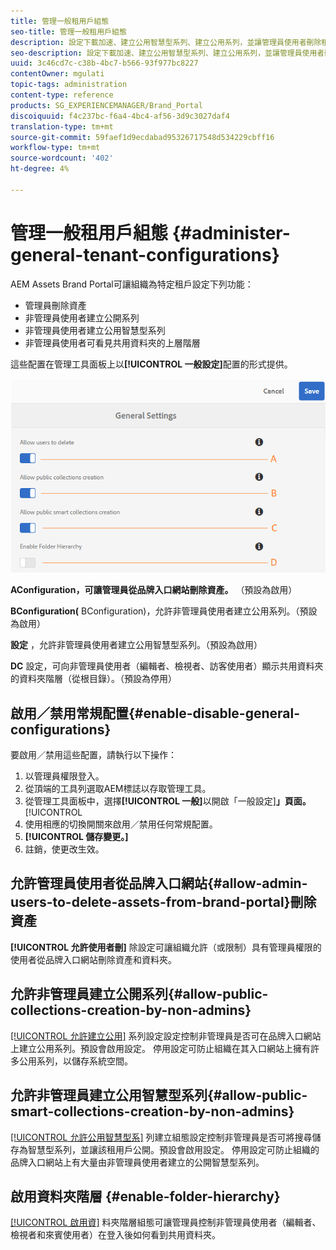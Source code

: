 ```yaml
---
title: 管理一般租用戶組態
seo-title: 管理一般租用戶組態
description: 設定下載加速、建立公用智慧型系列、建立公用系列，並讓管理員使用者刪除租戶上的資產。
seo-description: 設定下載加速、建立公用智慧型系列、建立公用系列，並讓管理員使用者刪除租戶上的資產。
uuid: 3c46cd7c-c38b-4bc7-b566-93f977bc8227
contentOwner: mgulati
topic-tags: administration
content-type: reference
products: SG_EXPERIENCEMANAGER/Brand_Portal
discoiquuid: f4c237bc-f6a4-4bc4-af56-3d9c3027daf4
translation-type: tm+mt
source-git-commit: 59faef1d9ecdabad95326717548d534229cbff16
workflow-type: tm+mt
source-wordcount: '402'
ht-degree: 4%

---
```



# 管理一般租用戶組態 {#administer-general-tenant-configurations}

AEM Assets Brand Portal可讓組織為特定租戶設定下列功能：

* 管理員刪除資產
* 非管理員使用者建立公開系列
* 非管理員使用者建立公用智慧型系列
* 非管理員使用者可看見共用資料夾的上層階層

這些配置在管理工具面板上以&#x200B;**[!UICONTROL 一般設定]**&#x200B;配置的形式提供。

![](assets/general-config.png)

**AConfiguration，可讓管理員從品牌入口網站刪除資產。**   （預設為啟用）

**BConfiguration(**   BConfiguration)，允許非管理員使用者建立公用系列。（預設為啟用）

**設定**   ，允許非管理員使用者建立公用智慧型系列。（預設為啟用）

**DC**  設定，可向非管理員使用者（編輯者、檢視者、訪客使用者）顯示共用資料夾的資料夾階層（從根目錄）。（預設為停用）

## 啟用／禁用常規配置{#enable-disable-general-configurations}

要啟用／禁用這些配置，請執行以下操作：

1. 以管理員權限登入。
1. 從頂端的工具列選取AEM標誌以存取管理工具。
1. 從管理工具面板中，選擇&#x200B;**[!UICONTROL 一般]**&#x200B;以開啟「一般設定&#x200B;]**」頁面。**[!UICONTROL 
1. 使用相應的切換開關來啟用／禁用任何常規配置。
1. **[!UICONTROL 儲存變更。]**
1. 註銷，使更改生效。

## 允許管理員使用者從品牌入口網站{#allow-admin-users-to-delete-assets-from-brand-portal}刪除資產

**[!UICONTROL 允許使用者刪]** 除設定可讓組織允許（或限制）具有管理員權限的使用者從品牌入口網站刪除資產和資料夾。

## 允許非管理員建立公開系列{#allow-public-collections-creation-by-non-admins}

[[!UICONTROL 允許建立公用]](../using/brand-portal-share-collection.md#main-pars-text-1915052376) 系列設定設定控制非管理員是否可在品牌入口網站上建立公用系列。預設會啟用設定。 停用設定可防止組織在其入口網站上擁有許多公用系列，以儲存系統空間。

## 允許非管理員建立公用智慧型系列{#allow-public-smart-collections-creation-by-non-admins}

[[!UICONTROL 允許公用智慧型系]](../using/brand-portal-searching.md#main-pars-header-500620467) 列建立組態設定控制非管理員是否可將搜尋儲存為智慧型系列，並讓該租用戶公開。預設會啟用設定。 停用設定可防止組織的品牌入口網站上有大量由非管理員使用者建立的公開智慧型系列。

<!-- 
## Allow download acceleration {#allow-download-acceleration}

[[!UICONTROL Allow download acceleration]](../using/accelerated-download.md) configuration lets the organizations to allow accelerated downloads of assets from Brand Portal and shared links, by integrating with IBM Aspera Connect that is an install-on-demand application. The application uses proprietary technology to remove TCP overheads.
-->

## 啟用資料夾階層 {#enable-folder-hierarchy}

[[!UICONTROL 啟用資]](../using/brand-portal-sharing-folders.md#non-admin-user-access-to-shared-folders) 料夾階層組態可讓管理員控制非管理員使用者（編輯者、檢視者和來賓使用者）在登入後如何看到共用資料夾。
